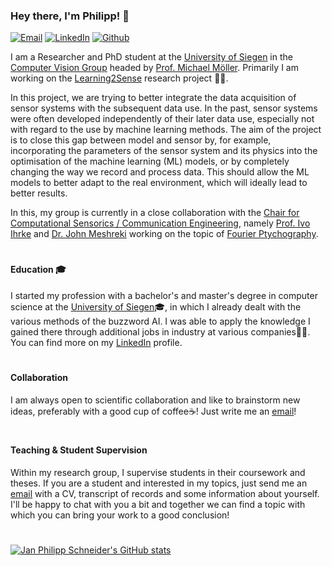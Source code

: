 ### Hey there, I'm Philipp! 👋

[![Email](https://img.shields.io/badge/mail-D14836?style=for-the-badge&logo=gmail&logoColor=white&color=blue)](mailto://jan.schneider@uni-siegen.de)
[![LinkedIn](https://img.shields.io/badge/LinkedIn-0077B5?style=for-the-badge&logo=linkedin&logoColor=white)](https://www.linkedin.com/in/jan-philipp-schneider/)
[![Github](https://img.shields.io/github/followers/jp-schneider?label=Follow&style=social)](https://github.com/jp-schneider)

I am a Researcher and PhD student at the [University of Siegen](https://www.uni-siegen.de/start/) in the [Computer Vision Group](https://www.vsa.informatik.uni-siegen.de/) headed by [Prof. Michael Möller](https://www.vsa.informatik.uni-siegen.de/en/moeller-michael). 
Primarily I am working on the [Learning2Sense](https://www.learning2sense.de/start) research project 🧑‍🎓.


In this project, we are trying to better integrate the data acquisition of sensor systems with the subsequent data use. In the past, sensor systems were often developed independently of their later data use, especially not with regard to the use by machine learning methods. 
The aim of the project is to close this gap between model and sensor by, for example, incorporating the parameters of the sensor system and its physics into the optimisation of the machine learning (ML) models, or by completely changing the way we record and process data. This should allow the ML models to better adapt to the real environment, which will ideally lead to better results.

In this, my group is currently in a close collaboration with the [Chair for Computational Sensorics / Communication Engineering](https://www.cse.eti.uni-siegen.de/), namely [Prof. Ivo Ihrke](https://www.cse.eti.uni-siegen.de/ivo-ihrke/) and [Dr. John Meshreki](https://www.cse.eti.uni-siegen.de/john-meshreki/) working on the topic of [Fourier Ptychography](https://www.nature.com/articles/s42254-021-00280-y).
#

#### **Education** 🎓

I started my profession with a bachelor's and master's degree in computer science at the [University of Siegen](https://www.uni-siegen.de/start/)🎓, in which I already dealt with the various methods of the buzzword AI. I was able to apply the knowledge I gained there through additional jobs in industry at various companies👨‍💼. You can find more on my [LinkedIn](https://www.linkedin.com/in/jan-philipp-schneider/) profile.

# 

#### **Collaboration** 

I am always open to scientific collaboration and like to brainstorm new ideas, preferably with a good cup of coffee☕! Just write me an [email](mailto://jan.schneider@uni-siegen.de)!

#

#### **Teaching & Student Supervision**

Within my research group, I supervise students in their coursework and theses. If you are a student and interested in my topics, just send me an [email](mailto://jan.schneider@uni-siegen.de) with a CV, transcript of records and some information about yourself. I'll be happy to chat with you a bit and together we can find a topic with which you can bring your work to a good conclusion!


# 

[![Jan Philipp Schneider's GitHub stats](https://github-readme-stats.vercel.app/api?username=jp-schneider&count_private=true&theme=algolia&show_icons=true)](https://github.com/jp-schneider)

<!--
**jp-schneider/jp-schneider** is a ✨ _special_ ✨ repository because its `README.md` (this file) appears on your GitHub profile.

Here are some ideas to get you started:

- 🔭 I’m currently working on ...
- 🌱 I’m currently learning ...
- 👯 I’m looking to collaborate on ...
- 🤔 I’m looking for help with ...
- 💬 Ask me about ...
- 📫 How to reach me: ...
- 😄 Pronouns: ...
- ⚡ Fun fact: ...
-->
